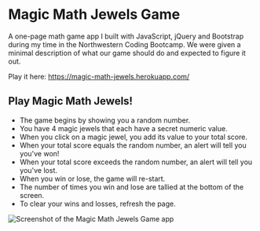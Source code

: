 # Magic Math Jewels Game
A one-page math game app I built with JavaScript, jQuery and Bootstrap during my time in the Northwestern Coding Bootcamp. We were given a minimal description of what our game should do and expected to figure it out.  

Play it here: https://magic-math-jewels.herokuapp.com/

## Play Magic Math Jewels!

* The game begins by showing you a random number.
* You have 4 magic jewels that each have a secret numeric value.
* When you click on a magic jewel, you add its value to your total score. 
* When your total score equals the random number, an alert will tell you you've won!
* When your total score exceeds the random number, an alert will tell you you've lost. 
* When you win or lose, the game will re-start.  
* The number of times you win and lose are tallied at the bottom of the screen. 
* To clear your wins and losses, refresh the page.  

![Screenshot of the Magic Math Jewels Game app](https://github.com/Caryndcarter/Magic_Math_Jewels_Game/blob/master/assets/images/magicmath_resize.png)
